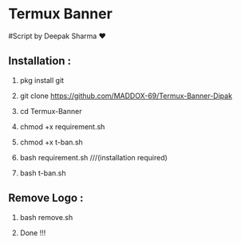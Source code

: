 # Termux Banner
#Script by Deepak Sharma ❤️

## Installation :
1) pkg install git

2) git clone https://github.com/MADDOX-69/Termux-Banner-Dipak

3) cd Termux-Banner 

4) chmod +x requirement.sh

5) chmod +x t-ban.sh

6) bash requirement.sh ///(installation required)

7) bash t-ban.sh

## Remove Logo :

1) bash remove.sh

2) Done !!!




